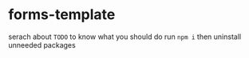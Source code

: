 # forms-template
serach about `TODO` to know what you should do
run `npm i` then uninstall unneeded packages
